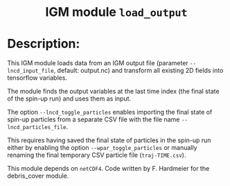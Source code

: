 ### <h1 align="center" id="title">IGM module `load_output` </h1>

# Description:

This IGM module loads data from an IGM output file (parameter `--lncd_input_file`, default: output.nc) and transform all existing 2D fields into tensorflow variables.

The module finds the output variables at the last time index (the final state of the spin-up run) and uses them as input.

The option `--lncd_toggle_particles` enables importing the final state of spin-up particles from a separate CSV file with the file name `--lncd_particles_file`.

This requires having saved the final state of particles in the spin-up run either by enabling the option `--wpar_toggle_particles` or manually renaming the final temporary CSV particle file (`traj-TIME.csv`).

This module depends on `netCDF4`.
Code written by F. Hardmeier for the debris_cover module.